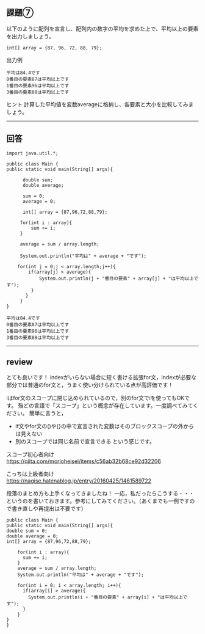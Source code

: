 ## 課題⑦
以下のように配列を宣言し、配列内の数字の平均を求めた上で、平均以上の要素を出力しましょう。
```
int[] array = {87, 96, 72, 88, 79};
```
出力例
```
平均は84.4です
0番目の要素87は平均以上です
1番目の要素96は平均以上です
3番目の要素88は平均以上です
```
ヒント
計算した平均値を変数averageに格納し、各要素と大小を比較してみましょう。

---

## 回答
```
import java.util.*;

public class Main {
public static void main(String[] args){

      double sum;
      double average;
      
      sum = 0;
      average = 0;

      int[] array = {87,96,72,88,79};
     
     for(int i : array){
         sum += i;
     }
     
     average = sum / array.length;
     
     System.out.println("平均は" + average + "です");

    for(int j = 0;j < array.length;j++){
        if(array[j] > average){
            System.out.println(j + "番目の要素" + array[j] + "は平均以上です");
         }
       }
     }
}

平均は84.4です
0番目の要素87は平均以上です
1番目の要素96は平均以上です
3番目の要素88は平均以上です
```
---

## review

とても良いです！
indexがいらない場合に短く書ける拡張for文，indexが必要な部分では普通のfor文と，うまく使い分けられている点が高評価です！

iはfor文のスコープに閉じ込められているので，別のfor文でiを使ってもOKです。
殆どの言語で「スコープ」という概念が存在しています。一度調べてみてください。
簡単に言うと，
- if文やfor文の()や{}の中で宣言された変数はそのブロックスコープの外からは見えない
- 別のスコープでは同じ名前で宣言できる
  という感じです。

スコープ初心者向け
https://qiita.com/morioheisei/items/c56ab32b68ce92d32206

こっちは上級者向け
https://nagise.hatenablog.jp/entry/20160425/1461589722

段落のまとめ方も上手くなってきましたね！
一応，私だったらこうする・・・というのを書いておきます。参考にしてみてください。（あくまでも一例ですので書き直しや再提出は不要です）
```
public class Main {
public static void main(String[] args){
double sum = 0;
double average = 0;
int[] array = {87,96,72,88,79};

    for(int i : array){
      sum += i;
    }
    average = sum / array.length;
    System.out.println("平均は" + average + "です");

    for(int i = 0; i < array.length; i++){
      if(array[i] > average){
        System.out.println(i + "番目の要素" + array[i] + "は平均以上です");
      }
    }
}
}
```